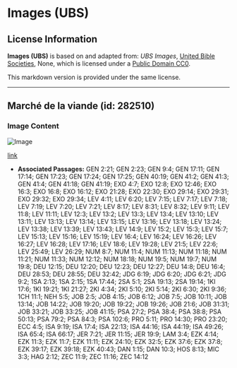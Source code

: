 # Images (UBS)

## License Information

**Images (UBS)** is based on and adapted from: _UBS Images_, [United Bible Societies](https://unitedbiblesocieties.org/), None, which is licensed under a [Public Domain CC0](https://creativecommons.org/public-domain/cc0/).

This markdown version is provided under the same license.



--------------------------------

## Marché de la viande (id: 282510)

### Image Content

![Image](https://cdn.aquifer.bible/aquifer-content/resources/Media/WEB-0625_meat_market.jpg)

[link](https://cdn.aquifer.bible/aquifer-content/resources/Media/WEB-0625_meat_market.jpg)

* **Associated Passages:** GEN 2:21; GEN 2:23; GEN 9:4; GEN 17:11; GEN 17:14; GEN 17:23; GEN 17:24; GEN 17:25; GEN 40:19; GEN 41:2; GEN 41:3; GEN 41:4; GEN 41:18; GEN 41:19; EXO 4:7; EXO 12:8; EXO 12:46; EXO 16:3; EXO 16:8; EXO 16:12; EXO 21:28; EXO 22:30; EXO 29:14; EXO 29:31; EXO 29:32; EXO 29:34; LEV 4:11; LEV 6:20; LEV 7:15; LEV 7:17; LEV 7:18; LEV 7:19; LEV 7:20; LEV 7:21; LEV 8:17; LEV 8:31; LEV 8:32; LEV 9:11; LEV 11:8; LEV 11:11; LEV 12:3; LEV 13:2; LEV 13:3; LEV 13:4; LEV 13:10; LEV 13:11; LEV 13:13; LEV 13:14; LEV 13:15; LEV 13:16; LEV 13:18; LEV 13:24; LEV 13:38; LEV 13:39; LEV 13:43; LEV 14:9; LEV 15:2; LEV 15:3; LEV 15:7; LEV 15:13; LEV 15:16; LEV 15:19; LEV 16:4; LEV 16:24; LEV 16:26; LEV 16:27; LEV 16:28; LEV 17:16; LEV 18:6; LEV 19:28; LEV 21:5; LEV 22:6; LEV 25:49; LEV 26:29; NUM 8:7; NUM 11:4; NUM 11:13; NUM 11:18; NUM 11:21; NUM 11:33; NUM 12:12; NUM 18:18; NUM 19:5; NUM 19:7; NUM 19:8; DEU 12:15; DEU 12:20; DEU 12:23; DEU 12:27; DEU 14:8; DEU 16:4; DEU 28:53; DEU 28:55; DEU 32:42; JDG 6:19; JDG 6:20; JDG 6:21; JDG 9:2; 1SA 2:13; 1SA 2:15; 1SA 17:44; 2SA 5:1; 2SA 19:13; 2SA 19:14; 1KI 17:6; 1KI 19:21; 1KI 21:27; 2KI 4:34; 2KI 5:10; 2KI 5:14; 2KI 6:30; 2KI 9:36; 1CH 11:1; NEH 5:5; JOB 2:5; JOB 4:15; JOB 6:12; JOB 7:5; JOB 10:11; JOB 13:14; JOB 14:22; JOB 19:20; JOB 19:22; JOB 19:26; JOB 21:6; JOB 31:31; JOB 33:21; JOB 33:25; JOB 41:15; PSA 27:2; PSA 38:4; PSA 38:8; PSA 50:13; PSA 79:2; PSA 84:3; PSA 102:6; PRO 5:11; PRO 14:30; PRO 23:20; ECC 4:5; ISA 9:19; ISA 17:4; ISA 22:13; ISA 44:16; ISA 44:19; ISA 49:26; ISA 65:4; ISA 66:17; JER 7:21; JER 11:15; JER 19:9; LAM 3:4; EZK 4:14; EZK 11:3; EZK 11:7; EZK 11:11; EZK 24:10; EZK 32:5; EZK 37:6; EZK 37:8; EZK 39:17; EZK 39:18; EZK 40:43; DAN 1:15; DAN 10:3; HOS 8:13; MIC 3:3; HAG 2:12; ZEC 11:9; ZEC 11:16; ZEC 14:12

